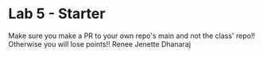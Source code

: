 # Lab 5 - Starter
Make sure you make a PR to your own repo's main and not the class' repo!! Otherwise you will lose points!!
Renee Jenette Dhanaraj
